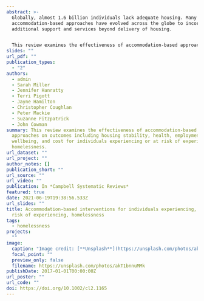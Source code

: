 ```yaml
---
abstract: >-
  Globally, almost 1.6 billion individuals lack adequate housing. Many
  accommodation-based approaches have evolved across the globe to incorporate
  additional support and services beyond delivery of housing.


  This review examines the effectiveness of accommodation-based approaches on outcomes including housing stability, health, employment, crime, wellbeing, and cost for individuals experiencing or at risk of experiencing homelessness.
slides: ""
url_pdf: ""
publication_types:
  - "2"
authors:
  - admin
  - Sarah Miller
  - Jennifer Hanratty
  - Terri Pigott
  - Jayne Hamilton
  - Christopher Coughlan
  - Peter Mackie
  - Suzanne Fitzpatrick
  - John Cowman
summary: This review examines the effectiveness of accommodation-based
  approaches on outcomes including housing stability, health, employment, crime,
  wellbeing, and cost for individuals experiencing or at risk of experiencing
  homelessness.
url_dataset: ""
url_project: ""
author_notes: []
publication_short: ""
url_source: ""
url_video: ""
publication: In *Campbell Systematic Reviews*
featured: true
date: 2021-06-19T19:38:56.533Z
url_slides: ""
title: Accommodation-based interventions for individuals experiencing, or at
  risk of experiencing, homelessness
tags:
  - homelessness
projects:
  ""
image:
  caption: "Image credit: [**Unsplash**](https://unsplash.com/photos/akT1bnnuMMk)"
  focal_point: ""
  preview_only: false
  filename: https://unsplash.com/photos/akT1bnnuMMk
publishDate: 2017-01-01T00:00:00Z
url_poster: ""
url_code: ""
doi: https://doi.org/10.1002/cl2.1165
---
```

